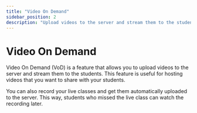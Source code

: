 ```yaml
---
title: "Video On Demand"
sidebar_position: 2
description: "Upload videos to the server and stream them to the students."
---
```


# Video On Demand

Video On Demand (VoD) is a feature that allows you to upload videos to the server and stream them to the students. This
feature is useful for hosting videos that you want to share with your students.

You can also record your live classes and get them automatically uploaded to the server. This way, students who missed
the live class can watch the recording later.